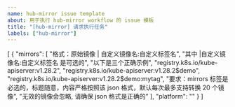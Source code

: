 ```yaml
---
name: hub-mirror issue template
about: 用于执行 hub-mirror workflow 的 issue 模板
title: "[hub-mirror] 请求执行任务"
labels: ["hub-mirror"]
---
```


[
    {
        "mirrors": [
            "格式：原始镜像 | 自定义镜像名:自定义标签名",
            "其中 |自定义镜像名:自定义标签名 是可选的",
            "以下是三个正确示例",
            "registry.k8s.io/kube-apiserver:v1.28.2",
            "registry.k8s.io/kube-apiserver:v1.28.2$demo",
            "registry.k8s.io/kube-apiserver:v1.28.2$demo:mytag",
            "要求：mirrors 标签是必选的，标题随意，内容严格按照该 json 格式，默认每次最多支持转换 20 个镜像",
            "无效的镜像会忽略, 请确保 json 格式是正确的"
        ],
        "platform": ""
    }
]
